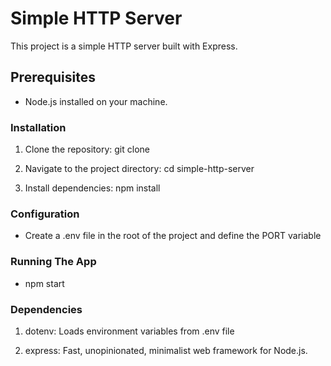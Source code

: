 # Simple HTTP Server

This project is a simple HTTP server built with Express.

## Prerequisites

- Node.js installed on your machine.

### Installation

1. Clone the repository:
   git clone <repository-url>

2. Navigate to the project directory:
   cd simple-http-server

3. Install dependencies:
   npm install

### Configuration

- Create a .env file in the root of the project and define the PORT variable

### Running The App

- npm start

### Dependencies

1. dotenv:
    Loads environment variables from .env file

2. express:
    Fast, unopinionated, minimalist web framework for Node.js.


